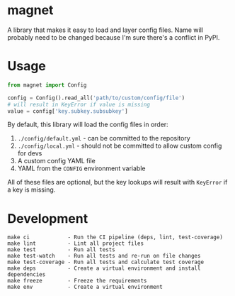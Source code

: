 # magnet

A library that makes it easy to load and layer config files. Name will probably
need to be changed because I'm sure there's a conflict in PyPI.

# Usage

```python
from magnet import Config

config = Config().read_all('path/to/custom/config/file')
# will result in KeyError if value is missing
value = config['key.subkey.subsubkey']
```

By default, this library will load the config files in order:

1. `./config/default.yml` - can be committed to the repository
2. `./config/local.yml` - should not be committed to allow custom config for devs
3. A custom config YAML file
4. YAML from the `CONFIG` environment variable

All of these files are optional, but the key lookups will result with
`KeyError` if a key is missing.

# Development

```
make ci            - Run the CI pipeline (deps, lint, test-coverage)
make lint          - Lint all project files
make test          - Run all tests
make test-watch    - Run all tests and re-run on file changes
make test-coverage - Run all tests and calculate test coverage
make deps          - Create a virtual environment and install dependencies
make freeze        - Freeze the requirements
make env           - Create a virtual environment
```
